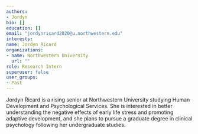 ```yaml
---
authors:
- Jordyn
bio: []
education: []
email: "jordynricard2020@u.northwestern.edu"
interests:
name: Jordyn Ricard
organizations:
- name: Northwestern University
  url: ""
role: Research Intern
superuser: false
user_groups:
- Past
---
```


Jordyn Ricard is a rising senior at Northwestern University studying Human Development and Psychological Services. She is interested in better understanding the negative effects of early life stress and promoting adaptive development, and she plans to pursue a graduate degree in clinical psychology following her undergraduate studies.